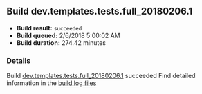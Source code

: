 ## Build dev.templates.tests.full_20180206.1
- **Build result:** `succeeded`
- **Build queued:** 2/6/2018 5:00:02 AM
- **Build duration:** 274.42 minutes
### Details
Build [dev.templates.tests.full_20180206.1](https://winappstudio.visualstudio.com/web/build.aspx?pcguid=a4ef43be-68ce-4195-a619-079b4d9834c2&builduri=vstfs%3a%2f%2f%2fBuild%2fBuild%2f24877) succeeded
Find detailed information in the [build log files](https://uwpctdiags.blob.core.windows.net/buildlogs/dev.templates.tests.full_20180206.1_logs.zip)
